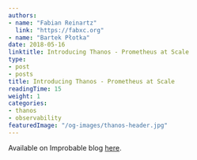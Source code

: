 ```yaml
---
authors:
- name: "Fabian Reinartz"
  link: "https://fabxc.org"
- name: "Bartek Płotka"
date: 2018-05-16
linktitle: Introducing Thanos - Prometheus at Scale
type:
- post 
- posts
title: Introducing Thanos - Prometheus at Scale
readingTime: 15
weight: 1
categories:
- thanos
- observability
featuredImage: "/og-images/thanos-header.jpg"
---
```

Available on Improbable blog [here](https://improbable.io/blog/thanos-prometheus-at-scale).

